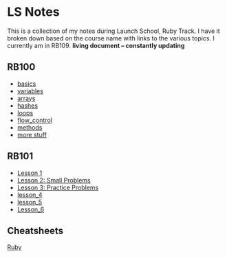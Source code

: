 # LS Notes

This is a collection of my notes during Launch School, Ruby Track. I have it broken down based on the course name with links to the various topics.  I currently am in RB109.
 **living document – constantly updating**

## RB100

- [basics](🍄RB100-Ruby/basics.md)
- [variables](🍄RB100-Ruby/variables.md)
- [arrays](🍄RB100-Ruby/arrays.md)
- [hashes](🍄RB100-Ruby/hashes.md)
- [loops](🍄RB100-Ruby/loops.md)
- [flow_control](🍄RB100-Ruby/flow_control.md)
- [methods](🍄RB100-Ruby/methods.md)
- [more stuff](🍄RB100-Ruby/more_stuff.md)

## RB101

- [Lesson 1](🚀RB101-Programming-Foundations/Lesson_1/notes.md)
- [Lesson 2: Small Problems](🚀RB101-Programming-Foundations/Lesson_2/notes.md)
- [Lesson 3: Practice Problems](🚀RB101-Programming-Foundations/lesson_3/contents.md)
- [lesson_4](🚀RB101-Programming-Foundations/Lesson_4/contents.md)
- [lesson_5](🚀RB101-Programming-Foundations/Lesson_5)
- [Lesson_6](🚀RB101-Programming-Foundations/lesson_6)

## Cheatsheets

[Ruby](./cheatsheets/ruby-review.md)
